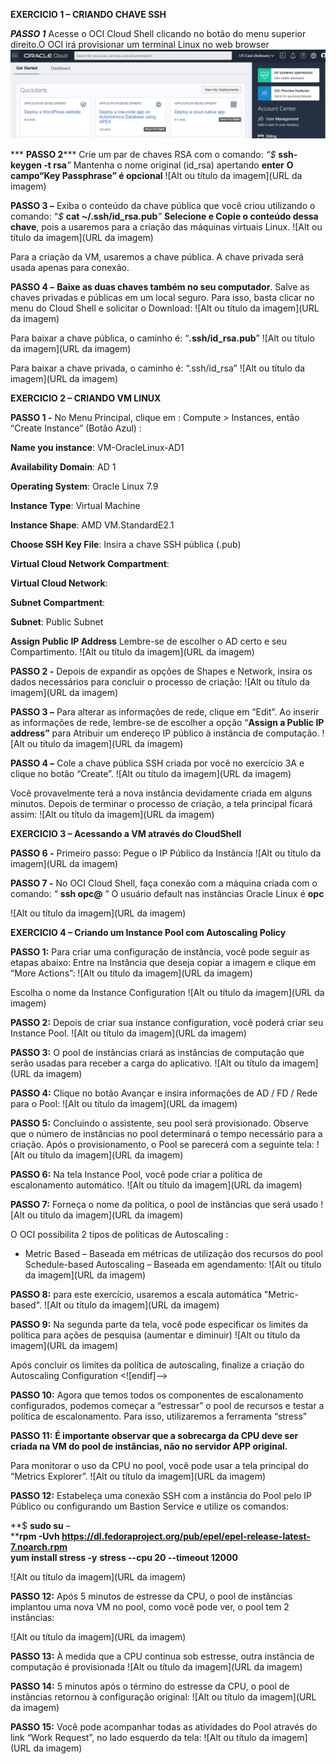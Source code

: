 **EXERCICIO 1 – CRIANDO CHAVE SSH**

***PASSO 1***  Acesse o OCI Cloud Shell clicando no botão do menu superior direito.O OCI irá provisionar um terminal Linux no web browser
![](images/img1.PNG)

*** **PASSO 2*****  Crie um par de chaves RSA com o  comando: _“$_ **ssh-keygen -t rsa**_”_
Mantenha o nome original (id_rsa) apertando **enter**
**O campo“Key Passphrase” é opcional**
![Alt ou título da imagem](URL da imagem)

**PASSO 3 –**  Exiba o conteúdo da chave pública que você criou utilizando o comando:
“_$_ **cat ~/.ssh/id_rsa.pub**_”_
**Selecione e Copie o conteúdo dessa chave**, pois a usaremos para a criação das máquinas virtuais Linux.
![Alt ou título da imagem](URL da imagem)


Para a criação da VM, usaremos a chave pública. A chave privada será usada apenas para conexão.

**PASSO 4 –**  **Baixe as duas chaves também no seu computador**. Salve as chaves privadas e públicas em um local seguro. Para isso, basta clicar no menu do Cloud Shell e solicitar o Download:
![Alt ou título da imagem](URL da imagem)

 Para baixar a chave pública, o caminho é: “**.ssh/id_rsa.pub**”
![Alt ou título da imagem](URL da imagem)

Para baixar a chave privada, o caminho é: “.ssh/id_rsa”
![Alt ou título da imagem](URL da imagem)

**EXERCICIO 2 – CRIANDO VM LINUX**

**PASSO 1 -**  No Menu Principal, clique em : Compute > Instances, então “Create Instance” (Botão Azul) :

**Name you instance**: VM-OracleLinux-AD1

**Availability Domain**: AD 1

**Operating System**: Oracle Linux 7.9

**Instance Type**: Virtual Machine

**Instance Shape**: AMD VM.StandardE2.1

**Choose SSH Key File**: Insira a chave SSH pública (.pub)

**Virtual Cloud Network Compartment**: <Seu Compartimento>

**Virtual Cloud Network**: <Sua VCN>

**Subnet Compartment**: <Sua Compartimento>

**Subnet**: Public Subnet

**Assign Public IP Address**
Lembre-se de escolher o AD certo e seu Compartimento.
![Alt ou título da imagem](URL da imagem)



**PASSO 2 -**  Depois de expandir as opções de Shapes e Network, insira os dados necessários para concluir o processo de criação:
![Alt ou título da imagem](URL da imagem)


**PASSO 3 –**  Para alterar as informações de rede, clique em “Edit”. Ao inserir as informações de rede, lembre-se de escolher a opção “**Assign a Public IP address”** para Atribuir um endereço IP público à instância de computação.
![Alt ou título da imagem](URL da imagem)


**PASSO 4 –**  Cole a chave pública SSH criada por você no exercício 3A e clique no botão “Create”.
![Alt ou título da imagem](URL da imagem)


Você provavelmente terá a nova instância devidamente criada em alguns minutos. Depois de terminar o processo de criação, a tela principal ficará assim:
![Alt ou título da imagem](URL da imagem)


**EXERCICIO 3 – Acessando a VM através do CloudShell**

**PASSO 6 -**  Primeiro passo: Pegue o IP Público da Instância
![Alt ou título da imagem](URL da imagem)


**PASSO 7 -**  No OCI Cloud Shell, faça conexão com a máquina criada com o comando:
“ **ssh opc@**<ip publico da VM> ”
O usuário default nas instâncias Oracle Linux é **opc**

![Alt ou título da imagem](URL da imagem)


**EXERCICIO 4 – Criando um Instance Pool com Autoscaling Policy**

**PASSO 1:** Para criar uma configuração de instância, você pode seguir as etapas abaixo:
Entre na Instância que deseja copiar a imagem e clique em “More Actions”:
![Alt ou título da imagem](URL da imagem)


Escolha o nome da Instance Configuration
![Alt ou título da imagem](URL da imagem)

 **PASSO 2:** Depois de criar sua instance configuration, você poderá criar seu Instance Pool.
 ![Alt ou título da imagem](URL da imagem)


**PASSO 3:** O pool de instâncias criará as instâncias de computação que serão usadas para receber a carga do aplicativo.
![Alt ou título da imagem](URL da imagem)


**PASSO 4:** Clique no botão Avançar e insira informações de AD / FD / Rede para o Pool:
![Alt ou título da imagem](URL da imagem)


**PASSO 5:** Concluindo o assistente, seu pool será provisionado. Observe que o número de instâncias no pool determinará o tempo necessário para a criação.
Após o provisionamento, o Pool se parecerá com a seguinte tela:
![Alt ou título da imagem](URL da imagem)


**PASSO 6:** Na tela Instance Pool, você pode criar a política de escalonamento automático.
![Alt ou título da imagem](URL da imagem)


**PASSO 7:** Forneça o nome da política, o pool de instâncias que será usado
![Alt ou título da imagem](URL da imagem)



O OCI possibilita 2 tipos de políticas de Autoscaling :

 - Metric Based – Baseada em métricas de utilização dos recursos do pool
   Schedule-based Autoscaling – Baseada em agendamento:
   ![Alt ou título da imagem](URL da imagem)


**PASSO 8:** para este exercício, usaremos a escala automática "Metric-based".
![Alt ou título da imagem](URL da imagem)

**PASSO 9:** Na segunda parte da tela, você pode especificar os limites da política para ações de pesquisa (aumentar e diminuir)
![Alt ou título da imagem](URL da imagem)

Após concluir os limites da política de autoscaling, finalize a criação do Autoscaling Configuration
<![endif]-->

**PASSO 10:** Agora que temos todos os componentes de escalonamento configurados, podemos começar a “estressar” o pool de recursos e testar a política de escalonamento. Para isso, utilizaremos a ferramenta “stress”

**PASSO 11:** **É importante observar que a sobrecarga da CPU deve ser criada na VM do pool de instâncias, não no servidor APP original.**

Para monitorar o uso da CPU no pool, você pode usar a tela principal do “Metrics Explorer”.
![Alt ou título da imagem](URL da imagem)

**PASSO 12:** Estabeleça uma conexão SSH com a instância do Pool pelo IP Público ou configurando um Bastion Service e utilize os comandos:

**$ **sudo su** –  
 ****rpm -Uvh https://dl.fedoraproject.org/pub/epel/epel-release-latest-7.noarch.rpm**  
  **yum install stress -y**
**stress --cpu 20 --timeout 12000**

![Alt ou título da imagem](URL da imagem)

**PASSO 12:** Após 5 minutos de estresse da CPU, o pool de instâncias implantou uma nova VM no pool, como você pode ver, o pool tem 2 instâncias:

![Alt ou título da imagem](URL da imagem)

**PASSO 13:** À medida que a CPU continua sob estresse, outra instância de computação é provisionada
![Alt ou título da imagem](URL da imagem)

**PASSO 14:** 5 minutos após o término do estresse da CPU, o pool de instâncias retornou à configuração original:
![Alt ou título da imagem](URL da imagem)

**PASSO 15:** Você pode acompanhar todas as atividades do Pool através do link “Work Request”, no lado esquerdo da tela:
![Alt ou título da imagem](URL da imagem)